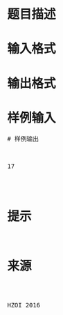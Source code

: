 

# 题目描述



# 输入格式



# 输出格式



# 样例输入


<pre>
# 样例输出


<pre>17</pre>

# 提示



# 来源


<p>
HZOI 2016
</p>
